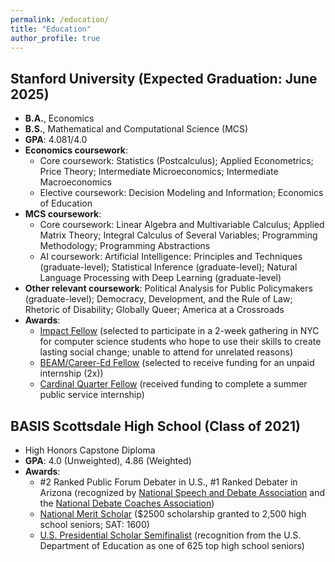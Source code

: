 ```yaml
---
permalink: /education/
title: "Education"
author_profile: true
---
```


## Stanford University (Expected Graduation: June 2025)
- **B.A.**, Economics
- **B.S.**, Mathematical and Computational Science (MCS)
- **GPA**: 4.081/4.0
- **Economics coursework**: 
  - Core coursework: Statistics (Postcalculus); Applied Econometrics; Price Theory; Intermediate Microeconomics; Intermediate Macroeconomics
  - Elective coursework: Decision Modeling and Information; Economics of Education
- **MCS coursework**: 
  - Core coursework: Linear Algebra and Multivariable Calculus; Applied Matrix Theory; Integral Calculus of Several Variables; Programming Methodology; Programming Abstractions
  - AI coursework: Artificial Intelligence: Principles and Techniques (graduate-level); Statistical Inference (graduate-level); Natural Language Processing with Deep Learning (graduate-level)
- **Other relevant coursework**:  Political Analysis for Public Policymakers (graduate-level); Democracy, Development, and the Rule of Law; Rhetoric of Disability; Globally Queer; America at a Crossroads
- **Awards**: 
  - [Impact Fellow](https://www.impactlabs.io/fellowship) (selected to participate in a 2-week gathering in NYC for computer science students who hope to use their skills to create lasting social change; unable to attend for unrelated reasons)
  - [BEAM/Career-Ed Fellow](https://careered.stanford.edu/jobs-internships/get-funded-unpaid-internships) (selected to receive funding for an unpaid internship (2x))
  - [Cardinal Quarter Fellow](https://cardinalservice.stanford.edu/opportunities/haas-center-cardinal-quarter-fellowship-summer-2022) (received funding to complete a summer public service internship)

## BASIS Scottsdale High School (Class of 2021)
- High Honors Capstone Diploma
- **GPA**: 4.0 (Unweighted), 4.86 (Weighted)
- **Awards**:
  - #2 Ranked Public Forum Debater in U.S., #1 Ranked Debater in Arizona (recognized by [National Speech and Debate Association](https://www.speechanddebate.org/) and the [National Debate Coaches Association](http://www.debatecoaches.org/))
  - [National Merit Scholar](https://en.wikipedia.org/wiki/National_Merit_Scholarship_Program) ($2500 scholarship granted to 2,500 high school seniors; SAT: 1600)
  - [U.S. Presidential Scholar Semifinalist](https://en.wikipedia.org/wiki/Presidential_Scholars_Program) (recognition from the U.S. Department of Education as one of 625 top high school seniors)


